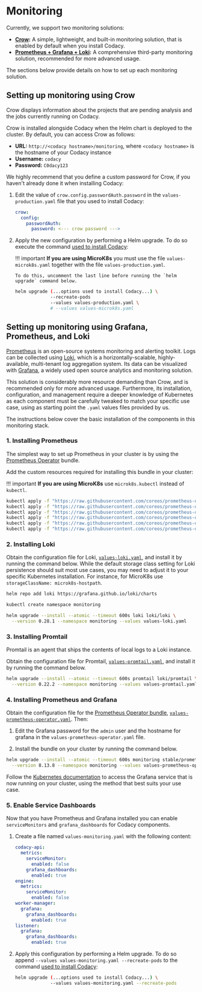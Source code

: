 # Monitoring

Currently, we support two monitoring solutions:

-   **[Crow](#setting-up-monitoring-using-crow):** A simple, lightweight, and built-in monitoring solution, that is enabled by default when you install Codacy.
-   **[Prometheus + Grafana + Loki](#setting-up-monitoring-using-grafana-prometheus-and-loki):** A comprehensive third-party monitoring solution, recommended for more advanced usage.

The sections below provide details on how to set up each monitoring solution.

## Setting up monitoring using Crow

Crow displays information about the projects that are pending analysis and the jobs currently running on Codacy.

Crow is installed alongside Codacy when the Helm chart is deployed to the cluster. By default, you can access Crow as follows:

-   **URL:** `http://<codacy hostname>/monitoring`, where `<codacy hostname>` is the hostname of your Codacy instance
-   **Username:** `codacy`
-   **Password:** `C0dacy123`

We highly recommend that you define a custom password for Crow, if you haven't already done it when installing Codacy:

1.  Edit the value of `crow.config.passwordAuth.password` in the `values-production.yaml` file that you used to install Codacy:

    ```yaml
    crow:
      config:
        passwordAuth:
          password: <--- crow password --->
    ```

2.  Apply the new configuration by performing a Helm upgrade. To do so execute the command [used to install Codacy](../index.md#helm-upgrade):

    !!! important
        **If you are using MicroK8s** you must use the file `values-microk8s.yaml` together with the file `values-production.yaml`.

        To do this, uncomment the last line before running the `helm upgrade` command below.

    ```bash
    helm upgrade (...options used to install Codacy...) \
                 --recreate-pods
                 --values values-production.yaml \
                 # --values values-microk8s.yaml
    ```

## Setting up monitoring using Grafana, Prometheus, and Loki

[Prometheus](https://prometheus.io) is an open-source systems monitoring and alerting toolkit. Logs can be collected using [Loki](https://grafana.com/oss/loki/), which is a horizontally-scalable, highly-available, multi-tenant log aggregation system. Its data can be visualized with [Grafana](https://grafana.com), a widely used open source analytics and monitoring solution.

This solution is considerably more resource demanding than Crow, and is recommended only for more advanced usage. Furthermore, its installation, configuration, and management require a deeper knowledge of Kubernetes as each component must be carefully tweaked to match your specific use case, using as starting point the `.yaml` values files provided by us.

The instructions below cover the basic installation of the components in this monitoring stack.

### 1. Installing Prometheus

The simplest way to set up Prometheus in your cluster is by using the [Prometheus Operator](https://github.com/helm/charts/tree/master/stable/prometheus-operator) bundle.

Add the custom resources required for installing this bundle in your cluster:

!!! important
    **If you are using MicroK8s** use `microk8s.kubectl` instead of `kubectl`.

```bash
kubectl apply -f "https://raw.githubusercontent.com/coreos/prometheus-operator/release-0.38/example/prometheus-operator-crd/monitoring.coreos.com_alertmanagers.yaml"
kubectl apply -f "https://raw.githubusercontent.com/coreos/prometheus-operator/release-0.38/example/prometheus-operator-crd/monitoring.coreos.com_podmonitors.yaml"
kubectl apply -f "https://raw.githubusercontent.com/coreos/prometheus-operator/release-0.38/example/prometheus-operator-crd/monitoring.coreos.com_prometheuses.yaml"
kubectl apply -f "https://raw.githubusercontent.com/coreos/prometheus-operator/release-0.38/example/prometheus-operator-crd/monitoring.coreos.com_prometheusrules.yaml"
kubectl apply -f "https://raw.githubusercontent.com/coreos/prometheus-operator/release-0.38/example/prometheus-operator-crd/monitoring.coreos.com_servicemonitors.yaml"
kubectl apply -f "https://raw.githubusercontent.com/coreos/prometheus-operator/release-0.38/example/prometheus-operator-crd/monitoring.coreos.com_thanosrulers.yaml"
```

### 2. Installing Loki

Obtain the configuration file for Loki, [`values-loki.yaml`](https://raw.githubusercontent.com/codacy/chart/master/codacy/values-loki.yaml), and install it by running the command below. While the default storage class setting for Loki persistence should suit most use cases, you may need to adjust it to your specific Kubernetes installation. For instance, for MicroK8s use `storageClassName: microk8s-hostpath`.

```bash
helm repo add loki https://grafana.github.io/loki/charts

kubectl create namespace monitoring

helm upgrade --install --atomic --timeout 600s loki loki/loki \
  --version 0.28.1 --namespace monitoring --values values-loki.yaml
```

### 3. Installing Promtail

Promtail is an agent that ships the contents of local logs to a Loki instance.

Obtain the configuration file for Promtail, [`values-promtail.yaml`](https://raw.githubusercontent.com/codacy/chart/master/codacy/values-promtail.yaml), and install it by running the command below.

```bash
helm upgrade --install --atomic --timeout 600s promtail loki/promtail \
  --version 0.22.2 --namespace monitoring --values values-promtail.yaml

```

### 4. Installing Prometheus and Grafana

Obtain the configuration file for the [Prometheus Operator bundle](https://github.com/helm/charts/tree/master/stable/prometheus-operator), [`values-prometheus-operator.yaml`](https://raw.githubusercontent.com/codacy/chart/master/codacy/values-prometheus-operator.yaml). Then:

1.  Edit the Grafana password for the `admin` user and the hostname for grafana in the `values-prometheus-operator.yaml` file.

2.  Install the bundle on your cluster by running the command below.

```bash
helm upgrade --install --atomic --timeout 600s monitoring stable/prometheus-operator \
  --version 8.13.8 --namespace monitoring --values values-prometheus-operator.yaml
```

Follow the [Kubernetes documentation](https://v1-15.docs.kubernetes.io/docs/tasks/administer-cluster/access-cluster-services/#accessing-services-running-on-the-cluster) to access the Grafana service that is now running on your cluster, using the method that best suits your use case.

### 5. Enable Service Dashboards

Now that you have Prometheus and Grafana installed you can enable `serviceMonitors` and `grafana_dashboards` for Codacy components.

1.  Create a file named `values-monitoring.yaml` with the following content:

    ```yaml
    codacy-api:
      metrics:
        serviceMonitor:
          enabled: false
        grafana_dashboards:
          enabled: true
    engine:
      metrics:
        serviceMonitor:
          enabled: false
    worker-manager:
      grafana:
        grafana_dashboards:
          enabled: true
    listener:
      grafana:
        grafana_dashboards:
          enabled: true
    ```

2.  Apply this configuration by performing a Helm upgrade. To do so append `--values values-monitoring.yaml --recreate-pods` to the command [used to install Codacy](../index.md#helm-upgrade):

    ```bash
    helm upgrade (...options used to install Codacy...) \
                 --values values-monitoring.yaml --recreate-pods
    ```
